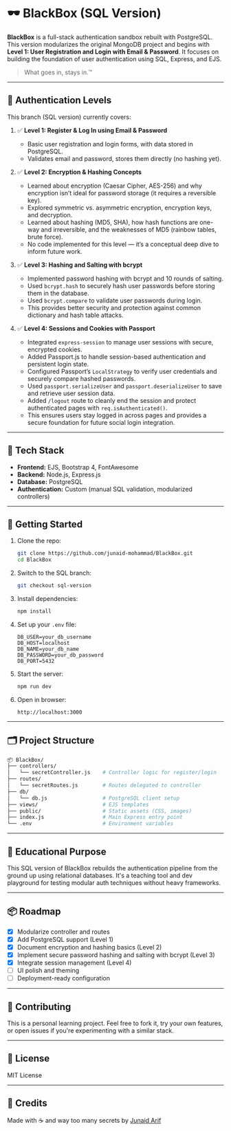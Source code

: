 # 🕶️ BlackBox (SQL Version)

**BlackBox** is a full-stack authentication sandbox rebuilt with PostgreSQL. This version modularizes the original MongoDB project and begins with **Level 1: User Registration and Login with Email & Password**. It focuses on building the foundation of user authentication using SQL, Express, and EJS.

> What goes in, stays in.™

---

## 🔐 Authentication Levels

This branch (SQL version) currently covers:

1. ✅ **Level 1: Register & Log In using Email & Password**

   - Basic user registration and login forms, with data stored in PostgreSQL.
   - Validates email and password, stores them directly (no hashing yet).

2. ✅ **Level 2: Encryption & Hashing Concepts**

   - Learned about encryption (Caesar Cipher, AES-256) and why encryption isn’t ideal for password storage (it requires a reversible key).
   - Explored symmetric vs. asymmetric encryption, encryption keys, and decryption.
   - Learned about hashing (MD5, SHA), how hash functions are one-way and irreversible, and the weaknesses of MD5 (rainbow tables, brute force).
   - No code implemented for this level — it’s a conceptual deep dive to inform future work.

3. ✅ **Level 3: Hashing and Salting with bcrypt**

   - Implemented password hashing with bcrypt and 10 rounds of salting.
   - Used `bcrypt.hash` to securely hash user passwords before storing them in the database.
   - Used `bcrypt.compare` to validate user passwords during login.
   - This provides better security and protection against common dictionary and hash table attacks.

4. ✅ **Level 4: Sessions and Cookies with Passport**

   - Integrated `express-session` to manage user sessions with secure, encrypted cookies.
   - Added Passport.js to handle session-based authentication and persistent login state.
   - Configured Passport’s `LocalStrategy` to verify user credentials and securely compare hashed passwords.
   - Used `passport.serializeUser` and `passport.deserializeUser` to save and retrieve user session data.
   - Added `/logout` route to cleanly end the session and protect authenticated pages with `req.isAuthenticated()`.
   - This ensures users stay logged in across pages and provides a secure foundation for future social login integration.

---

## 🧱 Tech Stack

- **Frontend:** EJS, Bootstrap 4, FontAwesome
- **Backend:** Node.js, Express.js
- **Database:** PostgreSQL
- **Authentication:** Custom (manual SQL validation, modularized controllers)

---

## 🚀 Getting Started

1. Clone the repo:

   ```bash
   git clone https://github.com/junaid-mohammad/BlackBox.git
   cd BlackBox
   ```

2. Switch to the SQL branch:

   ```bash
   git checkout sql-version
   ```

3. Install dependencies:

   ```bash
   npm install
   ```

4. Set up your `.env` file:

   ```env
   DB_USER=your_db_username
   DB_HOST=localhost
   DB_NAME=your_db_name
   DB_PASSWORD=your_db_password
   DB_PORT=5432
   ```

5. Start the server:

   ```bash
   npm run dev
   ```

6. Open in browser:

   ```
   http://localhost:3000
   ```

---

## 🗂 Project Structure

```bash
📦 BlackBox/
├── controllers/
│   └── secretController.js    # Controller logic for register/login
├── routes/
│   └── secretRoutes.js        # Routes delegated to controller
├── db/
│   └── db.js                  # PostgreSQL client setup
├── views/                     # EJS templates
├── public/                    # Static assets (CSS, images)
├── index.js                   # Main Express entry point
└── .env                       # Environment variables
```

---

## 🧪 Educational Purpose

This SQL version of BlackBox rebuilds the authentication pipeline from the ground up using relational databases. It's a teaching tool and dev playground for testing modular auth techniques without heavy frameworks.

---

## 📦 Roadmap

- [x] Modularize controller and routes
- [x] Add PostgreSQL support (Level 1)
- [x] Document encryption and hashing basics (Level 2)
- [x] Implement secure password hashing and salting with bcrypt (Level 3)
- [x] Integrate session management (Level 4)
- [ ] UI polish and theming
- [ ] Deployment-ready configuration

---

## 🤝 Contributing

This is a personal learning project. Feel free to fork it, try your own features, or open issues if you're experimenting with a similar stack.

---

## 📄 License

MIT License

---

## 🔗 Credits

Made with ☕ and way too many secrets by [Junaid Arif](https://github.com/junaid-mohammad)
